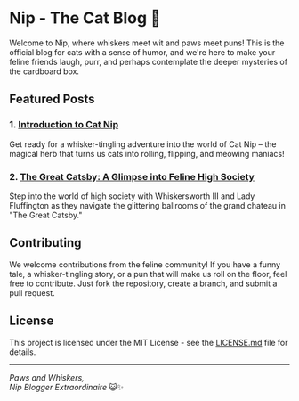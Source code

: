 # Nip - The Cat Blog 🐾

Welcome to Nip, where whiskers meet wit and paws meet puns! This is the official blog for cats with a sense of humor, and we're here to make your feline friends laugh, purr, and perhaps contemplate the deeper mysteries of the cardboard box.

## Featured Posts

### 1. [Introduction to Cat Nip](#introduction-to-cat-nip)
Get ready for a whisker-tingling adventure into the world of Cat Nip – the magical herb that turns us cats into rolling, flipping, and meowing maniacs!

### 2. [The Great Catsby: A Glimpse into Feline High Society](#the-great-catsby)
Step into the world of high society with Whiskersworth III and Lady Fluffington as they navigate the glittering ballrooms of the grand chateau in "The Great Catsby."

## Contributing

We welcome contributions from the feline community! If you have a funny tale, a whisker-tingling story, or a pun that will make us roll on the floor, feel free to contribute. Just fork the repository, create a branch, and submit a pull request.

## License

This project is licensed under the MIT License - see the [LICENSE.md](LICENSE.md) file for details.

---

*Paws and Whiskers,*  
*Nip Blogger Extraordinaire* 😺✨
